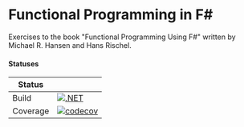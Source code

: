 # Functional Programming in F#

Exercises to the book "Functional Programming Using F#" written by Michael R. Hansen and Hans Rischel.

#### Statuses
| Status   |                                                                                                                                                                             |
|----------|-----------------------------------------------------------------------------------------------------------------------------------------------------------------------------|
| Build    | [![.NET](https://github.com/eminencegrs/fp-in-fs/actions/workflows/dotnet.yml/badge.svg?branch=main)](https://github.com/eminencegrs/fp-in-fs/actions/workflows/dotnet.yml) |
| Coverage | [![codecov](https://codecov.io/gh/eminencegrs/fp-in-fs/graph/badge.svg?token=CW5LJZM9VW)](https://codecov.io/gh/eminencegrs/fp-in-fs)                                       |
